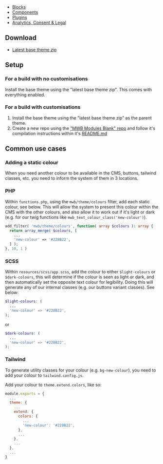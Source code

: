 - [Blocks](Blocks)
- [Components](Components)
- [Plugins](Plugins)
- [Analytics, Consent & Legal](Analytics,-Consent-&-Legal)

## Download
* [Latest base theme zip](https://gitlab.com/visix/wordpress/themes/mwb-modules-base/-/jobs/artifacts/master/raw/mwb-modules-base.zip?job=build)

## Setup
### For a build with no customisations
Install the base theme using the "latest base theme zip". This comes with everything enabled.

### For a build with customisations
1. Install the base theme using the "latest base theme zip" as the parent theme.
2. Create a new repo using the ["MWB Modules Blank" repo](https://gitlab.com/visix/wordpress/themes/mwb-modules-blank/) and follow it's compilation instructions within it's [README.md](https://gitlab.com/visix/wordpress/themes/mwb-modules-blank/-/blob/master/README.md)

## Common use cases
### Adding a static colour
When you need another colour to be available in the CMS, buttons, tailwind classes, etc. you need to inform the system of them in 3 locations.

### PHP
Within `functions.php`, using the `mwb/theme/colours` filter, add each static colour, see below. This will allow the system to present this colour within the CMS with the other colours, and also allow it to work out if it's light or dark (e.g. for our twig functions like `mwb_text_colour_class('new-colour')`).
```php
add_filter( 'mwb/theme/colours', function( array $colours ): array {
  return array_merge( $colours, [
    ...
    'new-colour' => '#228B22',
  ] );
}, 10, 1 )
```

### SCSS
Within `resources/scss/app.scss`, add the colour to either `$light-colours` or `$dark-colours`, this will determine if the colour is seen as light or dark, and then automatically set the opposite text colour for legibility. Doing this will generate any of our internal classes (e.g. our buttons variant classes). See below:
```scss
$light-colours: (
  ...
  'new-colour' => '#228B22',
);
```
or
```scss
$dark-colours: (
  ...
  'new-colour' => '#228B22',
);
```

### Tailwind
To generate utility classes for your colour (e.g. `bg-new-colour`), you need to add your colour to `tailwind.config.js`. 

Add your colour to `theme.extend.colors`, like so:

```js
module.exports = {
  ...
  theme: {
    ...
    extend: {
      colors: {
        ...
        'new-colour': '#228B22',
      },
      ...
    },
    ...
  },
  ...
}
```